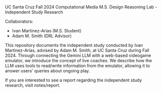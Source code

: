 UC Santa Cruz
Fall 2024
Computational Media M.S.
Design Reasoning Lab - Independent Study Research

Collaborators:
- Ivan Martinez-Arias (M.S. Student)
- Adam M. Smith (DRL Advisor)

This repository documents the independent study conducted by Ivan Martinez-Arias, advised by Adam M. Smith, at UC Santa Cruz during Fall 2024. Through connecting the Gemini LLM with a web-based videogame emulator, we introduce the concept of live coaches. We describe how the LLM uses tools to read/write information from the emulator, allowing it to answer users' queries about ongoing play. 

If you are interested to see a report regarding the independent study research, visit notes/report.